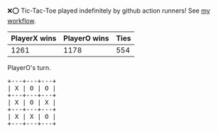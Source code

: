 :x::o: Tic-Tac-Toe played indefinitely by github action runners! See [my workflow](.github/workflows/play.yaml).

|PlayerX wins|PlayerO wins|Ties|
|-|-|-|
|1261|1178|554|

PlayerO's turn.

<pre>
+---+---+---+
| X | O | O |
+---+---+---+
| X | O | X |
+---+---+---+
| X | X | O |
+---+---+---+
</pre>